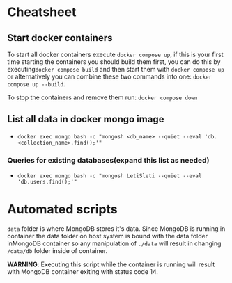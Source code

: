 
# Cheatsheet

## Start docker containers
To start all docker containers execute `docker compose up`, if this is your first time starting the containers you should build them first, you can do this by executing`docker compose build` and then start them with `docker compose up` or alternatively you can combine these two commands into one: `docker compose up --build`.

To stop the containers and remove them run: `docker compose down`

## List all data in docker mongo image
- `docker exec mongo bash -c "mongosh <db_name> --quiet --eval 'db.<collection_name>.find();'"`

### Queries for existing databases(expand this list as needed)
- ` docker exec mongo bash -c "mongosh LetiSleti --quiet --eval 'db.users.find();'" `

# Automated scripts

`data` folder is where MongoDB stores it's data. Since MongoDB is running in container the data folder on host system is bound with the data folder inMongoDB container so any manipulation of `./data` will result in changing `/data/db` folder inside of container.

**WARNING**: Executing this script while the container is running will result with MongoDB container exiting with status code 14.